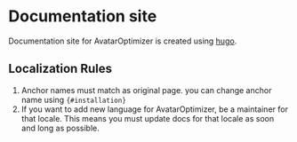 # Documentation site

Documentation site for AvatarOptimizer is created using [hugo](https://gohugo.io/).

## Localization Rules

1. Anchor names must match as original page. you can change anchor name using `{#installation}`
2. If you want to add new language for AvatarOptimizer, be a maintainer for that locale.
   This means you must update docs for that locale as soon and long as possible.
